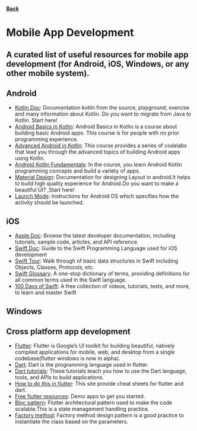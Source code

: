 **[Back](/README.md/)**

# Mobile App Development

## A curated list of useful resources for mobile app development (for Android, iOS, Windows, or any other mobile system).

## Android

- [Kotlin Doc](https://kotlinlang.org/docs/reference/): Documentation kotlin from the source, playground, exercise and many information about Kotlin. Do you want to migrate from Java to Kotlin. Start here!
- [Android Basics in Kotlin](https://developer.android.com/courses/basic-android-kotlin-training/overview): Android Basics in Kotlin is a course about building basic Android apps. This course is for people with no prior programming experience.
- [Advanced Android in Kotlin](https://developer.android.com/courses/kotlin-android-advanced/overview): This course provides a series of codelabs that lead you through the advanced topics of building Android apps using Kotlin.
- [Android Kotlin Fundamentals](https://developer.android.com/courses/kotlin-android-fundamentals/overview): In the course, you learn Android Kotlin programming concepts and build a variety of apps.
- [Material Design](https://material.io/design): Documentation for designing Layout in android.It helps to build high quality experience for Android.Do you want to make a beautiful UI? ,Start here!
- [Launch Mode](https://android.jlelse.eu/android-activity-launch-mode-e0df1aa72242): Instructions for Android OS which specifies how the activity should be launched.

## iOS
- [Apple Doc](https://developer.apple.com/documentation/): Browse the latest developer documentation, including tutorials, sample code, articles, and API reference.
- [Swift Doc](https://swift.org/documentation/#the-swift-programming-language): Guide to the Swift Programming Language used for iOS development 
- [Swift Tour](https://docs.swift.org/swift-book/GuidedTour/GuidedTour.html): Walk through of basic data structures in Swift including Objects, Classes, Protocols, etc. 
- [Swift Glossary](https://www.hackingwithswift.com/glossary): A one-stop dictionary of terms, providing definitions for all common terms used in the Swift language.
- [100 Days of Swift](https://www.hackingwithswift.com/100): A free collection of videos, tutorials, tests, and more, to learn and master Swift

## Windows

## Cross platform app development
- [Flutter](https://flutter.dev/): Flutter is Google’s UI toolkit for building beautiful, natively compiled applications for mobile, web, and desktop from a single codebase(flutter windows is now in alpha).
- [Dart](https://dart.dev/): Dart is the programming language used in flutter.
- [Dart tutorials](https://dart.dev/tutorials): These tutorials teach you how to use the Dart language, tools, and APIs to build applications.
- [How to do this in flutter](https://howtodothisinflutter.com/): This site provide cheat sheets for flutter and dart.
- [Free flutter resources](https://github.com/londonappbrewery/Flutter-Course-Resources): Demo apps to get you started.    
- [Bloc pattern](https://www.raywenderlich.com/4074597-getting-started-with-the-bloc-pattern): Flutter architectural pattern used to make the code scalable.This is a state management handling practice.  
- [Factory method](https://medium.com/flutter-community/flutter-design-patterns-10-factory-method-c53ad11d863f): Factory method design pattern is a good practice to instantiate the class based on the parameters.                              
